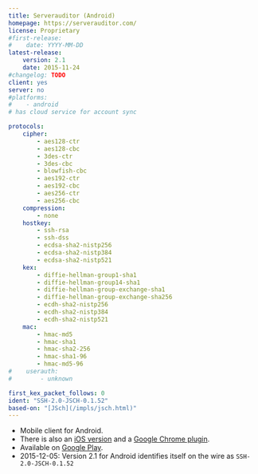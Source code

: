 ```yaml
---
title: Serverauditor (Android)
homepage: https://serverauditor.com/
license: Proprietary
#first-release:
#    date: YYYY-MM-DD
latest-release:
    version: 2.1
    date: 2015-11-24
#changelog: TODO
client: yes
server: no
#platforms:
#    - android
# has cloud service for account sync

protocols:
    cipher:
        - aes128-ctr
        - aes128-cbc
        - 3des-ctr
        - 3des-cbc
        - blowfish-cbc
        - aes192-ctr
        - aes192-cbc
        - aes256-ctr
        - aes256-cbc
    compression:
        - none
    hostkey:
        - ssh-rsa
        - ssh-dss
        - ecdsa-sha2-nistp256
        - ecdsa-sha2-nistp384
        - ecdsa-sha2-nistp521
    kex:
        - diffie-hellman-group1-sha1
        - diffie-hellman-group14-sha1
        - diffie-hellman-group-exchange-sha1
        - diffie-hellman-group-exchange-sha256
        - ecdh-sha2-nistp256
        - ecdh-sha2-nistp384
        - ecdh-sha2-nistp521
    mac:
        - hmac-md5
        - hmac-sha1
        - hmac-sha2-256
        - hmac-sha1-96
        - hmac-md5-96
#    userauth:
#        - unknown

first_kex_packet_follows: 0
ident: "SSH-2.0-JSCH-0.1.52"
based-on: "[JSch](/impls/jsch.html)"
---
```

* Mobile client for Android.
* There is also an [iOS version](/impls/serverauditor-ios.html)
  and a [Google Chrome plugin](/impls/serverauditor-chrome.html).
* Available on
  [Google Play](https://play.google.com/store/apps/details?id=com.server.auditor.ssh.client).
* 2015-12-05: Version 2.1 for Android identifies itself on the wire
  as `SSH-2.0-JSCH-0.1.52`
